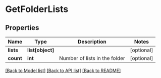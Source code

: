 # GetFolderLists

## Properties
Name | Type | Description | Notes
------------ | ------------- | ------------- | -------------
**lists** | **list[object]** |  | [optional] 
**count** | **int** | Number of lists in the folder | [optional] 

[[Back to Model list]](../README.md#documentation-for-models) [[Back to API list]](../README.md#documentation-for-api-endpoints) [[Back to README]](../README.md)


